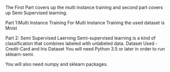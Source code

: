 The First Part covers up the multi instance training and second part covers up Semi Supervised learning.

Part 1:Multi Instance Training
For Multi Instance Training the used dataset is Mnist


Part 2: Semi Supervised Laerning 
Semi-supervised learning is a kind of classification that combines labeled with unlabeled data. 
Dataset Used - Credit-Card and Iris Dataset
You will need Python 3.5 or later in order to run sklearn-semi.

You will also need numpy and sklearn packages.
